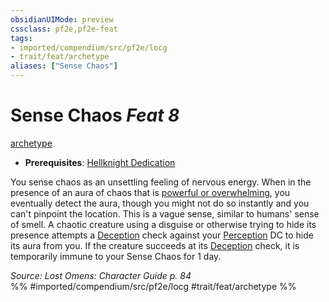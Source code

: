 ```yaml
---
obsidianUIMode: preview
cssclass: pf2e,pf2e-feat
tags:
- imported/compendium/src/pf2e/locg
- trait/feat/archetype
aliases: ["Sense Chaos"]
---
```

# Sense Chaos  *Feat 8*  
[archetype](archetype.md)  

- **Prerequisites**: [Hellknight Dedication](hellknight-dedication-locg.md)

You sense chaos as an unsettling feeling of nervous energy. When in the presence of an aura of chaos that is [powerful or overwhelming](alignment-aura.md), you eventually detect the aura, though you might not do so instantly and you can't pinpoint the location. This is a vague sense, similar to humans' sense of smell. A chaotic creature using a disguise or otherwise trying to hide its presence attempts a [Deception](../skills.md#Deception) check against your [Perception](../skills.md#Perception) DC to hide its aura from you. If the creature succeeds at its [Deception](../skills.md#Deception) check, it is temporarily immune to your Sense Chaos for 1 day.

*Source: Lost Omens: Character Guide p. 84*  
%% #imported/compendium/src/pf2e/locg #trait/feat/archetype %%